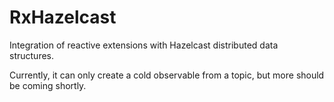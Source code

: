 RxHazelcast
===========

Integration of reactive extensions with Hazelcast distributed data structures.

Currently, it can only create a cold observable from a topic, but more should be coming shortly. 
